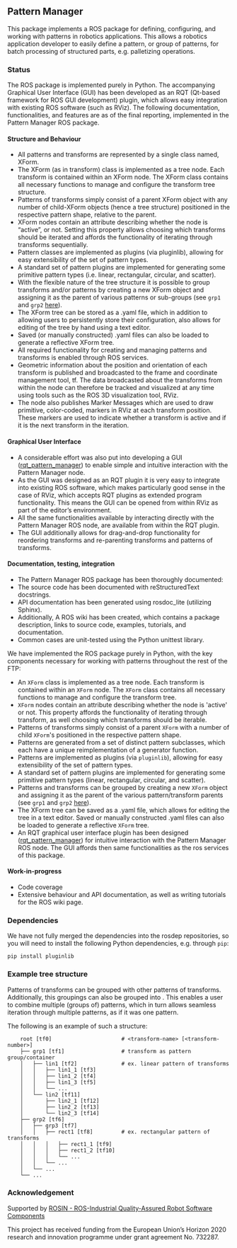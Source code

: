 ## Pattern Manager

This package implements a ROS package for defining, configuring, and working with patterns in robotics applications. This allows a robotics application developer to easily define a pattern, or group of patterns, for batch processing of structured parts, e.g. palletizing operations. 

### Status

The ROS package is implemented purely in Python. The accompanying Graphical User Interface (GUI) has been developed as an RQT (Qt-based framework for ROS GUI development) plugin, which allows easy integration with existing ROS software (such as RViz). The following documentation, functionalities, and features are as of the final reporting, implemented in the Pattern Manager ROS package.

#### Structure and Behaviour
- All patterns and transforms are represented by a single class named, XForm.
- The XForm (as in transform) class is implemented as a tree node. Each transform is contained within an XForm node. The XForm class contains all necessary functions to manage and configure the transform tree structure.
- Patterns of transforms simply consist of a parent XForm object with any number of child-XForm objects (hence a tree structure) positioned in the respective pattern shape, relative to the parent.
- XForm nodes contain an attribute describing whether the node is “active”, or not. Setting this property allows choosing which transforms should be iterated and affords the functionality of iterating through transforms sequentially.
- Pattern classes are implemented as plugins (via pluginlib), allowing for easy extensibility of the set of pattern types.
- A standard set of pattern plugins are implemented for generating some primitive pattern types (i.e. linear, rectangular, circular, and scatter).
- With the flexible nature of the tree structure it is possible to group transforms and/or patterns by creating a new XForm object and assigning it as the parent of various patterns or sub-groups (see `grp1` and `grp2` <a href="#example-tree-structure">here</a>).
- The XForm tree can be stored as a .yaml file, which in addition to allowing users to persistently store their configuration, also allows for editing of the tree by hand using a text editor.
- Saved (or manually constructed) .yaml files can also be loaded to generate a reflective XForm tree.
- All required functionality for creating and managing patterns and transforms is enabled through ROS services.
- Geometric information about the position and orientation of each transform is published and broadcasted to the frame and coordinate management tool, tf. The data broadcasted about the transforms from within the node can therefore be tracked and visualized at any time using tools such as the ROS 3D visualization tool, RViz.
- The node also publishes Marker Messages which are used to draw primitive, color-coded, markers in RViz at each transform position. These markers are used to indicate whether a transform is active and if it is the next transform in the iteration.

#### Graphical User Interface
- A considerable effort was also put into developing a GUI (<a href="https://github.com/teknologisk-institut/rqt_pattern_manager">rqt_pattern_manager</a>) to enable simple and intuitive interaction with the Pattern Manager node.
- As the GUI was designed as an RQT plugin it is very easy to integrate into existing ROS software, which makes particularly good sense in the case of RViz, which accepts RQT plugins as extended program functionality. This means the GUI can be opened from within RViz as part of the editor’s environment.
- All the same functionalities available by interacting directly with the Pattern Manager ROS node, are available from within the RQT plugin.
- The GUI additionally allows for drag-and-drop functionality for reordering transforms and re-parenting transforms and patterns of transforms.

#### Documentation, testing, integration
- The Pattern Manager ROS package has been thoroughly documented:
- The source code has been documented with reStructuredText docstrings.
- API documentation has been generated using rosdoc_lite (utilizing Sphinx).
- Additionally, A ROS wiki has been created, which contains a package description, links to source code, examples, tutorials, and documentation.
- Common cases are unit-tested using the Python unittest library.

We have implemented the ROS package purely in Python, with the key components necessary for working with patterns throughout the rest of the FTP:
- An `XForm` class is implemented as a tree node. Each transform is contained within an `XForm` node. The `XForm` class contains all necessary functions to manage and configure the transform tree.
- `XForm` nodes contain an attribute describing whether the node is 'active' or not. This property affords the functionality of iterating through transform, as well choosing which transforms should be iterable.
- Patterns of transforms simply consist of a parent `XForm` with a number of child `XForm`'s positioned in the respective pattern shape.
- Patterns are generated from a set of distinct pattern subclasses, which each have a unique reimplementation of a generator function.
- Patterns are implemented as plugins (via `pluginlib`), allowing for easy extensibility of the set of pattern types.
- A standard set of pattern plugins are implemented for generating some primitive pattern types (linear, rectangular, circular, and scatter).
- Patterns and transforms can be grouped by creating a new `XForm` object and assigning it as the parent of the various pattern/transform parents (see `grp1` and `grp2` <a href="#example-tree-structure">here</a>).
- The XForm tree can be saved as a .yaml file, which allows for editing the tree in a text editor. Saved or manually constructed .yaml files can also be loaded to generate a reflective `XForm` tree.
- An RQT graphical user interface plugin has been designed (<a href="https://github.com/teknologisk-institut/rqt_pattern_manager">rqt_pattern_manager</a>) for intuitive interaction with the Pattern Manager ROS node. The GUI affords then same functionalities as the ros services of this package.

#### Work-in-progress
- Code coverage
- Extensive behaviour and API documentation, as well as writing tutorials for the ROS wiki page.

### Dependencies

We have not fully merged the dependencies into the rosdep repositories, so you will need to install the following Python dependencies, e.g. through `pip`:
```
pip install pluginlib
```

### Example tree structure

Patterns of transforms can be grouped with other patterns of transforms. Additionally, this groupings can also be grouped into . This enables a user to combine multiple (groups of) patterns, which in turn allows seamless iteration through multiple patterns, as if it was one pattern. 

The following is an example of such a structure:
```
    root [tf0]                      # <transform-name> [<transform-number>]
    ├── grp1 [tf1]                  # transform as pattern group/container
    │   ├── lin1 [tf2]              # ex. linear pattern of transforms
    │   │   ├── lin1_1 [tf3]           
    │   │   ├── lin1_2 [tf4]
    │   │   ├── lin1_3 [tf5]
    │   │   └── ...
    │   └── lin2 [tf11]
    │       ├── lin2_1 [tf12]           
    │       ├── lin2_2 [tf13]
    │       └── lin2_3 [tf14]
    ├── grp2 [tf6]
    │   ├── grp3 [tf7]
    │   │   ├── rect1 [tf8]         # ex. rectangular pattern of transforms
    │   │   │   ├── rect1_1 [tf9]
    │   │   │   ├── rect1_2 [tf10]
    │   │   │   └── ...
    │   │   └── ...
    │   └── ...
    └── ...
```

### Acknowledgement

Supported by [ROSIN - ROS-Industrial Quality-Assured Robot Software Components](http://rosin-project.eu/) 

This project has received funding from the European Union’s Horizon 2020 research and innovation programme under grant agreement No. 732287.
